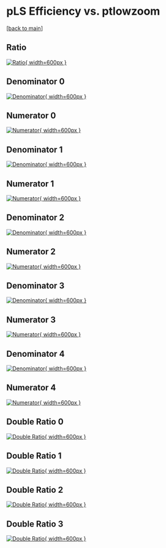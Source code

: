 # pLS Efficiency vs. ptlowzoom

[[back to main](./)]



## Ratio

[![Ratio](../mtv/var/pLS_vtr_13_1_eff_ptlowzoom.png){ width=600px }](../mtv/var/pLS_vtr_13_1_eff_ptlowzoom.pdf)

## Denominator 0

[![Denominator](../mtv/den/pLS_vtr_13_1_eff_ptlowzoom_den0.png){ width=600px }](../mtv/den/pLS_vtr_13_1_eff_ptlowzoom_den0.pdf)

## Numerator 0

[![Numerator](../mtv/num/pLS_vtr_13_1_eff_ptlowzoom_num0.png){ width=600px }](../mtv/num/pLS_vtr_13_1_eff_ptlowzoom_num0.pdf)

## Denominator 1

[![Denominator](../mtv/den/pLS_vtr_13_1_eff_ptlowzoom_den1.png){ width=600px }](../mtv/den/pLS_vtr_13_1_eff_ptlowzoom_den1.pdf)

## Numerator 1

[![Numerator](../mtv/num/pLS_vtr_13_1_eff_ptlowzoom_num1.png){ width=600px }](../mtv/num/pLS_vtr_13_1_eff_ptlowzoom_num1.pdf)

## Denominator 2

[![Denominator](../mtv/den/pLS_vtr_13_1_eff_ptlowzoom_den2.png){ width=600px }](../mtv/den/pLS_vtr_13_1_eff_ptlowzoom_den2.pdf)

## Numerator 2

[![Numerator](../mtv/num/pLS_vtr_13_1_eff_ptlowzoom_num2.png){ width=600px }](../mtv/num/pLS_vtr_13_1_eff_ptlowzoom_num2.pdf)

## Denominator 3

[![Denominator](../mtv/den/pLS_vtr_13_1_eff_ptlowzoom_den3.png){ width=600px }](../mtv/den/pLS_vtr_13_1_eff_ptlowzoom_den3.pdf)

## Numerator 3

[![Numerator](../mtv/num/pLS_vtr_13_1_eff_ptlowzoom_num3.png){ width=600px }](../mtv/num/pLS_vtr_13_1_eff_ptlowzoom_num3.pdf)

## Denominator 4

[![Denominator](../mtv/den/pLS_vtr_13_1_eff_ptlowzoom_den4.png){ width=600px }](../mtv/den/pLS_vtr_13_1_eff_ptlowzoom_den4.pdf)

## Numerator 4

[![Numerator](../mtv/num/pLS_vtr_13_1_eff_ptlowzoom_num4.png){ width=600px }](../mtv/num/pLS_vtr_13_1_eff_ptlowzoom_num4.pdf)

## Double Ratio 0

[![Double Ratio](../mtv/ratio/pLS_vtr_13_1_eff_ptlowzoom_ratio0.png){ width=600px }](../mtv/ratio/pLS_vtr_13_1_eff_ptlowzoom_ratio0.pdf)

## Double Ratio 1

[![Double Ratio](../mtv/ratio/pLS_vtr_13_1_eff_ptlowzoom_ratio1.png){ width=600px }](../mtv/ratio/pLS_vtr_13_1_eff_ptlowzoom_ratio1.pdf)

## Double Ratio 2

[![Double Ratio](../mtv/ratio/pLS_vtr_13_1_eff_ptlowzoom_ratio2.png){ width=600px }](../mtv/ratio/pLS_vtr_13_1_eff_ptlowzoom_ratio2.pdf)

## Double Ratio 3

[![Double Ratio](../mtv/ratio/pLS_vtr_13_1_eff_ptlowzoom_ratio3.png){ width=600px }](../mtv/ratio/pLS_vtr_13_1_eff_ptlowzoom_ratio3.pdf)

